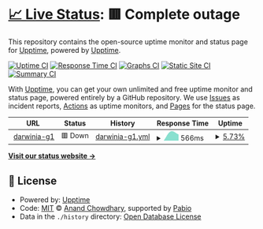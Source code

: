 # [📈 Live Status](https://demo.upptime.js.org): <!--live status--> **🟥 Complete outage**

This repository contains the open-source uptime monitor and status page for [Upptime](https://upptime.js.org), powered by [Upptime](https://github.com/upptime/upptime).

[![Uptime CI](https://github.com/darwinia-network/upptime/workflows/Uptime%20CI/badge.svg)](https://github.com/darwinia-network/upptime/actions?query=workflow%3A%22Uptime+CI%22)
[![Response Time CI](https://github.com/darwinia-network/upptime/workflows/Response%20Time%20CI/badge.svg)](https://github.com/darwinia-network/upptime/actions?query=workflow%3A%22Response+Time+CI%22)
[![Graphs CI](https://github.com/darwinia-network/upptime/workflows/Graphs%20CI/badge.svg)](https://github.com/darwinia-network/upptime/actions?query=workflow%3A%22Graphs+CI%22)
[![Static Site CI](https://github.com/darwinia-network/upptime/workflows/Static%20Site%20CI/badge.svg)](https://github.com/darwinia-network/upptime/actions?query=workflow%3A%22Static+Site+CI%22)
[![Summary CI](https://github.com/darwinia-network/upptime/workflows/Summary%20CI/badge.svg)](https://github.com/darwinia-network/upptime/actions?query=workflow%3A%22Summary+CI%22)

With [Upptime](https://upptime.js.org), you can get your own unlimited and free uptime monitor and status page, powered entirely by a GitHub repository. We use [Issues](https://github.com/upptime/upptime/issues) as incident reports, [Actions](https://github.com/darwinia-network/upptime/actions) as uptime monitors, and [Pages](https://demo.upptime.js.org) for the status page.

<!--start: status pages-->
<!-- This summary is generated by Upptime (https://github.com/upptime/upptime) -->
<!-- Do not edit this manually, your changes will be overwritten -->
<!-- prettier-ignore -->
| URL | Status | History | Response Time | Uptime |
| --- | ------ | ------- | ------------- | ------ |
| <img alt="" src="https://icons.duckduckgo.com/ip3/g1.darwinia2.darwinia.network.ico" height="13"> [darwinia-g1](http://g1.darwinia2.darwinia.network:9944) | 🟥 Down | [darwinia-g1.yml](https://github.com/darwinia-network/upptime/commits/HEAD/history/darwinia-g1.yml) | <details><summary><img alt="Response time graph" src="./graphs/darwinia-g1/response-time-week.png" height="20"> 566ms</summary><br><a href="https://status.darwinia.network/history/darwinia-g1"><img alt="Response time 566" src="https://img.shields.io/endpoint?url=https%3A%2F%2Fraw.githubusercontent.com%2Fdarwinia-network%2Fupptime%2FHEAD%2Fapi%2Fdarwinia-g1%2Fresponse-time.json"></a><br><a href="https://status.darwinia.network/history/darwinia-g1"><img alt="24-hour response time 566" src="https://img.shields.io/endpoint?url=https%3A%2F%2Fraw.githubusercontent.com%2Fdarwinia-network%2Fupptime%2FHEAD%2Fapi%2Fdarwinia-g1%2Fresponse-time-day.json"></a><br><a href="https://status.darwinia.network/history/darwinia-g1"><img alt="7-day response time 566" src="https://img.shields.io/endpoint?url=https%3A%2F%2Fraw.githubusercontent.com%2Fdarwinia-network%2Fupptime%2FHEAD%2Fapi%2Fdarwinia-g1%2Fresponse-time-week.json"></a><br><a href="https://status.darwinia.network/history/darwinia-g1"><img alt="30-day response time 566" src="https://img.shields.io/endpoint?url=https%3A%2F%2Fraw.githubusercontent.com%2Fdarwinia-network%2Fupptime%2FHEAD%2Fapi%2Fdarwinia-g1%2Fresponse-time-month.json"></a><br><a href="https://status.darwinia.network/history/darwinia-g1"><img alt="1-year response time 566" src="https://img.shields.io/endpoint?url=https%3A%2F%2Fraw.githubusercontent.com%2Fdarwinia-network%2Fupptime%2FHEAD%2Fapi%2Fdarwinia-g1%2Fresponse-time-year.json"></a></details> | <details><summary><a href="https://status.darwinia.network/history/darwinia-g1">5.73%</a></summary><a href="https://status.darwinia.network/history/darwinia-g1"><img alt="All-time uptime 5.73%" src="https://img.shields.io/endpoint?url=https%3A%2F%2Fraw.githubusercontent.com%2Fdarwinia-network%2Fupptime%2FHEAD%2Fapi%2Fdarwinia-g1%2Fuptime.json"></a><br><a href="https://status.darwinia.network/history/darwinia-g1"><img alt="24-hour uptime 5.73%" src="https://img.shields.io/endpoint?url=https%3A%2F%2Fraw.githubusercontent.com%2Fdarwinia-network%2Fupptime%2FHEAD%2Fapi%2Fdarwinia-g1%2Fuptime-day.json"></a><br><a href="https://status.darwinia.network/history/darwinia-g1"><img alt="7-day uptime 5.73%" src="https://img.shields.io/endpoint?url=https%3A%2F%2Fraw.githubusercontent.com%2Fdarwinia-network%2Fupptime%2FHEAD%2Fapi%2Fdarwinia-g1%2Fuptime-week.json"></a><br><a href="https://status.darwinia.network/history/darwinia-g1"><img alt="30-day uptime 5.73%" src="https://img.shields.io/endpoint?url=https%3A%2F%2Fraw.githubusercontent.com%2Fdarwinia-network%2Fupptime%2FHEAD%2Fapi%2Fdarwinia-g1%2Fuptime-month.json"></a><br><a href="https://status.darwinia.network/history/darwinia-g1"><img alt="1-year uptime 5.73%" src="https://img.shields.io/endpoint?url=https%3A%2F%2Fraw.githubusercontent.com%2Fdarwinia-network%2Fupptime%2FHEAD%2Fapi%2Fdarwinia-g1%2Fuptime-year.json"></a></details>

<!--end: status pages-->

[**Visit our status website →**](https://demo.upptime.js.org)

## 📄 License

- Powered by: [Upptime](https://github.com/upptime/upptime)
- Code: [MIT](./LICENSE) © [Anand Chowdhary](https://anandchowdhary.com), supported by [Pabio](https://pabio.com)
- Data in the `./history` directory: [Open Database License](https://opendatacommons.org/licenses/odbl/1-0/)
